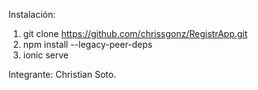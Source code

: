 Instalación:
1. git clone https://github.com/chrissgonz/RegistrApp.git
2. npm install --legacy-peer-deps
3. ionic serve

Integrante:
Christian Soto.
